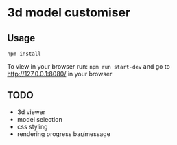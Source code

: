 # 3d model customiser

## Usage

```npm install```

To view in your browser run:
```npm run start-dev```
and go to http://127.0.0.1:8080/ in your browser

## TODO

* 3d viewer
* model selection
* css styling
* rendering progress bar/message


